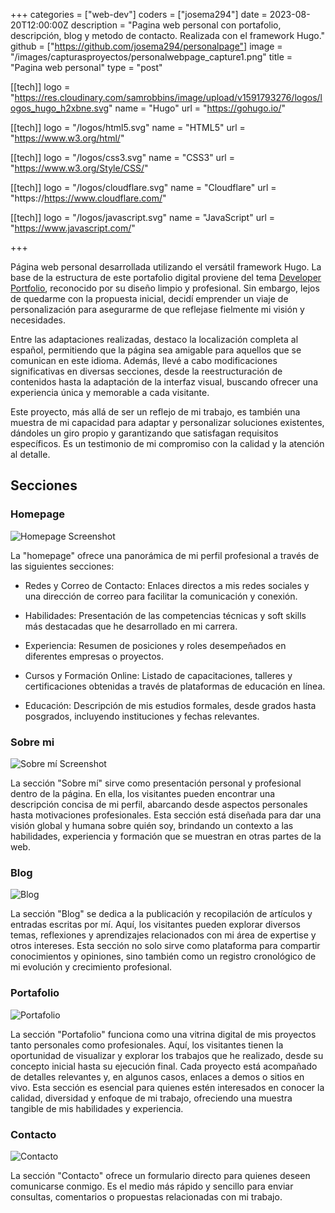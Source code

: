 +++
categories = ["web-dev"]
coders = ["josema294"]
date = 2023-08-20T12:00:00Z
description = "Pagina web personal con portafolio, descripción, blog y metodo de contacto. Realizada con el framework Hugo."
github = ["https://github.com/josema294/personalpage"]
image = "/images/capturasproyectos/personalwebpage_capture1.png"
title = "Pagina web personal"
type = "post"

[[tech]]
logo = "https://res.cloudinary.com/samrobbins/image/upload/v1591793276/logos/logos_hugo_h2xbne.svg"
name = "Hugo"
url = "https://gohugo.io/"

[[tech]]
logo = "/logos/html5.svg"
name = "HTML5"
url = "https://www.w3.org/html/"

[[tech]]
logo = "/logos/css3.svg"
name = "CSS3"
url = "https://www.w3.org/Style/CSS/"

[[tech]]
logo = "/logos/cloudflare.svg"
name = "Cloudflare"
url = "https://https://www.cloudflare.com/"

[[tech]]
logo = "/logos/javascript.svg"
name = "JavaScript"
url = "https://www.javascript.com/"

+++

Página web personal desarrollada utilizando el versátil framework Hugo. La base de la estructura de este portafolio digital proviene del tema [Developer Portfolio](https://themes.gohugo.io/themes/hugo-developer-portfolio/), reconocido por su diseño limpio y profesional. Sin embargo, lejos de quedarme con la propuesta inicial, decidí emprender un viaje de personalización para asegurarme de que reflejase fielmente mi visión y necesidades.

Entre las adaptaciones realizadas, destaco la localización completa al español, permitiendo que la página sea amigable para aquellos que se comunican en este idioma. Además, llevé a cabo modificaciones significativas en diversas secciones, desde la reestructuración de contenidos hasta la adaptación de la interfaz visual, buscando ofrecer una experiencia única y memorable a cada visitante.

Este proyecto, más allá de ser un reflejo de mi trabajo, es también una muestra de mi capacidad para adaptar y personalizar soluciones existentes, dándoles un giro propio y garantizando que satisfagan requisitos específicos. Es un testimonio de mi compromiso con la calidad y la atención al detalle.



## Secciones

### Homepage

![Homepage Screenshot](/images/capturasproyectos/personalwebpage/personalwebpage_capture0.png "Homepage Screenshot")

La "homepage" ofrece una panorámica de mi perfil profesional a través de las siguientes secciones:

* Redes y Correo de Contacto: Enlaces directos a mis redes sociales y una dirección de correo para facilitar la comunicación y conexión.

* Habilidades: Presentación de las competencias técnicas y soft skills más destacadas que he desarrollado en mi carrera.

* Experiencia: Resumen de posiciones y roles desempeñados en diferentes empresas o proyectos.

* Cursos y Formación Online: Listado de capacitaciones, talleres y certificaciones obtenidas a través de plataformas de educación en línea.

* Educación: Descripción de mis estudios formales, desde grados hasta posgrados, incluyendo instituciones y fechas relevantes.

### Sobre mi

![Sobre mí Screenshot](/images/capturasproyectos/personalwebpage/personalwebpage_capture2.png "Sobre mí Screenshot, con un texto descriptivo y una foto de carnet")

La sección "Sobre mí" sirve como presentación personal y profesional dentro de la página. En ella, los visitantes pueden encontrar una descripción concisa de mi perfil, abarcando desde aspectos personales hasta motivaciones profesionales. Esta sección está diseñada para dar una visión global y humana sobre quién soy, brindando un contexto a las habilidades, experiencia y formación que se muestran en otras partes de la web.

### Blog

![Blog](/images/capturasproyectos/personalwebpage/personalwebpage_capture3.png)

La sección "Blog" se dedica a la publicación y recopilación de artículos y entradas escritas por mí. Aquí, los visitantes pueden explorar diversos temas, reflexiones y aprendizajes relacionados con mi área de expertise y otros intereses. Esta sección no solo sirve como plataforma para compartir conocimientos y opiniones, sino también como un registro cronológico de mi evolución y crecimiento profesional.

### Portafolio

![Portafolio](/images/capturasproyectos/personalwebpage/personalwebpage_capture4.png)

La sección "Portafolio" funciona como una vitrina digital de mis proyectos tanto personales como profesionales. Aquí, los visitantes tienen la oportunidad de visualizar y explorar los trabajos que he realizado, desde su concepto inicial hasta su ejecución final. Cada proyecto está acompañado de detalles relevantes y, en algunos casos, enlaces a demos o sitios en vivo. Esta sección es esencial para quienes estén interesados en conocer la calidad, diversidad y enfoque de mi trabajo, ofreciendo una muestra tangible de mis habilidades y experiencia.

### Contacto

![Contacto](/images/capturasproyectos/personalwebpage/personalwebpage_capture5.png)

La sección "Contacto" ofrece un formulario directo para quienes deseen comunicarse conmigo. Es el medio más rápido y sencillo para enviar consultas, comentarios o propuestas relacionadas con mi trabajo.

<!-- ## Installation

### Integrating into your site

To install this theme, first create a themes folder in your site with

```bash
mkdir themes
```

Then move into this directory with

```bash
cd themes
```

The repository can then be added either by cloning or adding as a submodule

```bash
# Cloning
git clone https://github.com/samrobbins85/hugo-developer-portfolio hugo-developer-portfolio
# Submodule
git submodule add https://github.com/samrobbins85/hugo-developer-portfolio hugo-developer-portfolio
```

In the `config.toml` file in your site directory add

```toml
theme="hugo-developer-portfolio"
```

### Creating a new site

If you just want to get set up with a new site, you can start from the Example Site I have provided. To do this:

1. Cut the `exampleSite` folder out of the theme and paste it wherever you want
2. Create a `theme` directory within the `exampleSite folder`
3. Paste the theme into this directory, ensuring is has the name `hugo-developer-portfolio`

## CMS

For the content management system I have used Forestry CMS. This provides great flexibility for adding and editing content and integrates great with Hugo as it commits markdown files directly to GitHub.

## Configuration

This is a highly configurable site, and as such, it will be unlikely that it will work with your existing site.

### Config.toml

`Config.toml` provides the basic structure of the site, it contains a range of sections

#### Base information

In the example site, the base information looks as follows

```toml
baseURL = "http://example.com" # The URL of your site
languageCode = "en-gb" # The language you want to display the site in
title = "Sam Robbins" # The title you want to appear in the address bar
theme = "hugo-developer-portfolio" # The theme, don't change this
```

#### Plugins

These are the essential plugins required to run the site, but you can add more if you need

```toml
[params.plugins]
  # CSS Plugins
  [[params.plugins.css]]
  URL = "https://cdn.jsdelivr.net/npm/uikit@3.2.6/dist/css/uikit.min.css"
  # JS Plugins
  [[params.plugins.js]]
  URL = "https://cdn.jsdelivr.net/npm/uikit@3.2.6/dist/js/uikit.min.js"
  [[params.plugins.js]]
  URL = "https://cdn.jsdelivr.net/npm/uikit@3.2.6/dist/js/uikit-icons.min.js"
```

#### Navigation

This specifies the titles for the entries in the taskbar. `name` can be changed to show a different name. `URL` should not be changed in most situations as the pages will exist at the old URLs rather than the new ones, so this will result in dead links.

```toml
# navigation
[menu]
  [[menu.main]]
  name = "About"
  URL = "about"
  [[menu.main]]
  name = "Blog"
  URL = "blog"
  [[menu.main]]
  name = "Portfolio"
  URL = "portfolio"
  [[menu.main]]
  name = "Contact"
  URL = "contact"
```

#### Params

This contains the other configuration information

```toml
[params]
home = "Home" # What you want the homepage to show up as in the menu bar
# Meta data
description = "The website of Sam Robbins, 2nd Year Computer Science Student at Durham University"
author = "Sam Robbins"


  [params.contact]
  formAction = "https://formspree.io/<Insert code>" # Add your formspree URL here to get emails

  # This contains the contact information for the footer
  [params.footer]
  email = "samrobbinsgb@gmail.com"
  address = "Durham, UK"
  googlemaps = "https://www.google.com/maps/embed/v1/place?q=place_id:ChIJwbHYJaUqfEgRK0Ui9dVGimc&key=AIzaSyAE_4rVAKux_DSPcb_OdSRDaovtPOSk_3U"
```

### homepage.yml

This file is stored in `data/homepage.yml`. It determines the content of the homepage and contains many sections

#### banner

This is the text in the hero section, change it to whatever you want

```yml
banner:
  title: Hi! I’m Sam
```

#### social

Put all of your social links here and they will appear in the social section

```yml
social:
  twitter: ""
  linkedin: sam-robbins-gb
  github: samrobbins85
  gitlab: ""
  facebook: ""
  instagram: ""
  gmail: samrobbinsgb
```

#### about

* `enable` can be used to hide this section
* `content` determines what text is shown here
* `btnText` changes the text on the button
* `URL` changes the URL the button directs to

```yml
about:
  enable: true
  content: 2nd Year Durham Computer Science Student
  button:
    btnText: Find out more
    URL: "/about"
```

#### skill

* `enable` can be used to hide this section
* `title` determines the text both under the image and in the modal
* `logo` determines the image that shows up
* `description` is the text that appears inside the modal

```yml
skill:
  enable: true
  item:
    - title: JavaScript
      logo: https://res.cloudinary.com/samrobbins/image/upload/v1591793272/logos/logos_javascript_adj1dx.svg
      description: Details coming soon, contact me if you want to know more
```

#### experience

* `enable` can be used to hide this section
* `logo` determines the image that shows up
* `title` is the main text that appears in the card
* `company` is the secondary text in the card
* `duration` is the tertiary text in the card

```yml
experience:
  enable: true
  item:
    - logo: https://res.cloudinary.com/samrobbins/image/upload/f_auto,q_auto/v1591793271/logos/logos_google_id6v9a.svg
      title: init.g
      company: Google
      duration: November 2019
```

#### hackathons

```yml
hackathons:
  enable: true
  item:
    - title: Hack Cambridge 2019
      description: Climate change simulator
      image: https://res.cloudinary.com/samrobbins/image/upload/f_auto,q_auto/v1591793405/stickers/Hack_Cambridge_101_ozoq5d.png
      url: javascript:void(0)
``` -->